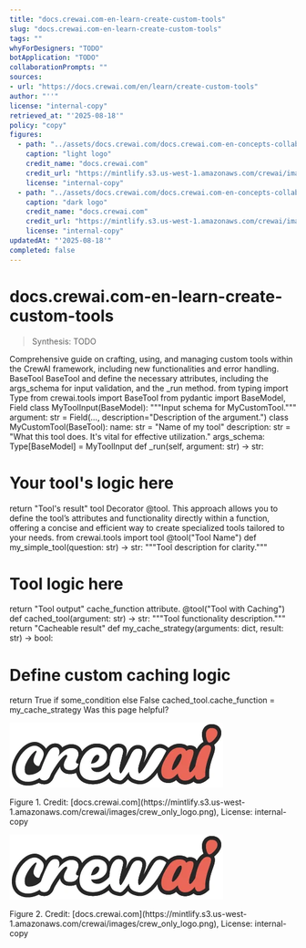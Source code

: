 ```yaml
---
title: "docs.crewai.com-en-learn-create-custom-tools"
slug: "docs.crewai.com-en-learn-create-custom-tools"
tags: ""
whyForDesigners: "TODO"
botApplication: "TODO"
collaborationPrompts: ""
sources:
- url: "https://docs.crewai.com/en/learn/create-custom-tools"
author: "''"
license: "internal-copy"
retrieved_at: "'2025-08-18'"
policy: "copy"
figures:
  - path: "../assets/docs.crewai.com/docs.crewai.com-en-concepts-collaboration/71bc45159c09.webp"
    caption: "light logo"
    credit_name: "docs.crewai.com"
    credit_url: "https://mintlify.s3.us-west-1.amazonaws.com/crewai/images/crew_only_logo.png"
    license: "internal-copy"
  - path: "../assets/docs.crewai.com/docs.crewai.com-en-concepts-collaboration/71bc45159c09.webp"
    caption: "dark logo"
    credit_name: "docs.crewai.com"
    credit_url: "https://mintlify.s3.us-west-1.amazonaws.com/crewai/images/crew_only_logo.png"
    license: "internal-copy"
updatedAt: "'2025-08-18'"
completed: false
---
```


# docs.crewai.com-en-learn-create-custom-tools

> Synthesis: TODO

Comprehensive guide on crafting, using, and managing custom tools within the CrewAI framework, including new functionalities and error handling.
BaseTool
BaseTool and define the necessary attributes, including the
args_schema for input validation, and the
_run method.
from typing import Type
from crewai.tools import BaseTool
from pydantic import BaseModel, Field
class MyToolInput(BaseModel):
"""Input schema for MyCustomTool."""
argument: str = Field(..., description="Description of the argument.")
class MyCustomTool(BaseTool):
name: str = "Name of my tool"
description: str = "What this tool does. It's vital for effective utilization."
args_schema: Type[BaseModel] = MyToolInput
def _run(self, argument: str) -> str:
# Your tool's logic here
return "Tool's result"
tool Decorator
@tool. This approach allows you to define the tool’s attributes and functionality directly within a function,
offering a concise and efficient way to create specialized tools tailored to your needs.
from crewai.tools import tool
@tool("Tool Name")
def my_simple_tool(question: str) -> str:
"""Tool description for clarity."""
# Tool logic here
return "Tool output"
cache_function attribute.
@tool("Tool with Caching")
def cached_tool(argument: str) -> str:
"""Tool functionality description."""
return "Cacheable result"
def my_cache_strategy(arguments: dict, result: str) -> bool:
# Define custom caching logic
return True if some_condition else False
cached_tool.cache_function = my_cache_strategy
Was this page helpful?

![light logo](../assets/docs.crewai.com/docs.crewai.com-en-learn-create-custom-tools/71bc45159c09.webp)
<figcaption>Figure 1. Credit: [docs.crewai.com](https://mintlify.s3.us-west-1.amazonaws.com/crewai/images/crew_only_logo.png), License: internal-copy</figcaption>

![dark logo](../assets/docs.crewai.com/docs.crewai.com-en-learn-create-custom-tools/71bc45159c09.webp)
<figcaption>Figure 2. Credit: [docs.crewai.com](https://mintlify.s3.us-west-1.amazonaws.com/crewai/images/crew_only_logo.png), License: internal-copy</figcaption>
